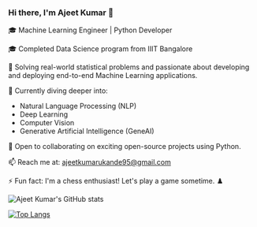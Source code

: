 ### Hi there, I'm Ajeet Kumar 👋

🎓 Machine Learning Engineer | Python Developer

🎓 Completed Data Science program from IIIT Bangalore

🔭 Solving real-world statistical problems and passionate about developing and deploying end-to-end Machine Learning applications.

🌱 Currently diving deeper into:
   - Natural Language Processing (NLP)
   - Deep Learning
   - Computer Vision
   - Generative Artificial Intelligence (GeneAI)

🤝 Open to collaborating on exciting open-source projects using Python.

📫 Reach me at: [ajeetkumarukande95@gmail.com](mailto:ajeetkumarukande95@gmail.com)

⚡ Fun fact: I'm a chess enthusiast! Let's play a game sometime. ♟️

![Ajeet Kumar's GitHub stats](https://github-readme-stats.vercel.app/api?username=ajeetkumarukande95&show_icons=true&theme=radical)

[![Top Langs](https://github-readme-stats.vercel.app/api/top-langs/?username=ajeetkumarukande95&layout=compact)](https://github.com/ajeetkumarukande95)


